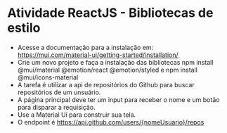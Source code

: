 # Atividade ReactJS - Bibliotecas de estilo

- Acesse a documentação para a instalação em: https://mui.com/material-ui/getting-started/installation/
- Crie um novo projeto e faça a instalação das bibliotecas npm install @mui/material @emotion/react @emotion/styled e npm install @mui/icons-material
- A tarefa é utilizar a api de repositórios do Github para buscar repositórios de um unsuário.
- A página principal deve ter um input para receber o nome e um botão para disparar a requisição.
- Use a Material Ui para construir sua tela.
- O endpoint é https://api.github.com/users/{nomeUsuario}/repos
